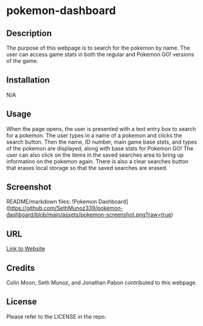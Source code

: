 # pokemon-dashboard

## Description

The purpose of this webpage is to search for the pokemon by name. The user can access game stats in both the regular and Pokemon GO! versions of the game.

## Installation

N/A

## Usage

When the page opens, the user is presented with a text entry box to search for a pokemon. The user types in a name of a pokemon and clicks the search button. Then the name, ID number, main game base stats, and types of the pokemon are displayed, along with base stats for Pokemon GO! The user can also click on the items in the saved searches area to bring up informatino on the pokemon again. There is also a clear searches button that erases local storage so that the saved searches are erased.
## Screenshot

README/markdown files: !Pokemon Dashboard](https://github.com/SethMunoz339/pokemon-dashboard/blob/main/assets/pokemon-screenshot.png?raw=true)

## URL

[Link to Website](https://sethmunoz339.github.io/pokemon-dashboard/)
## Credits

Colin Moon, Seth Munoz, and Jonathan Pabon contributed to this webpage.

## License

Please refer to the LICENSE in the repo.

